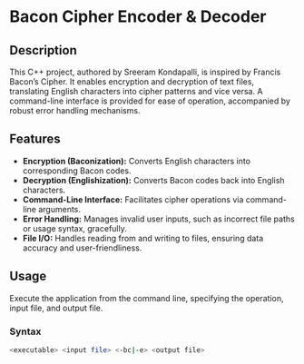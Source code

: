 # Bacon Cipher Encoder & Decoder

## Description
This C++ project, authored by Sreeram Kondapalli, is inspired by Francis Bacon’s Cipher. It enables encryption and decryption of text files, translating English characters into cipher patterns and vice versa. A command-line interface is provided for ease of operation, accompanied by robust error handling mechanisms.

## Features
- **Encryption (Baconization):** Converts English characters into corresponding Bacon codes.
- **Decryption (Englishization):** Converts Bacon codes back into English characters.
- **Command-Line Interface:** Facilitates cipher operations via command-line arguments.
- **Error Handling:** Manages invalid user inputs, such as incorrect file paths or usage syntax, gracefully.
- **File I/O:** Handles reading from and writing to files, ensuring data accuracy and user-friendliness.

## Usage

Execute the application from the command line, specifying the operation, input file, and output file.

### Syntax

```bash
<executable> <input file> <-bc|-e> <output file>
